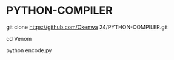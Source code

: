 # PYTHON-COMPILER

git clone https://github.com/Okenwa 24/PYTHON-COMPILER.git

cd Venom

python encode.py
